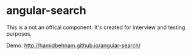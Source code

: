 # angular-search

This is a not an offical component. 
It's created for interview and testing purposes.

Demo: http://hamidbehnam.github.io/angular-search/
